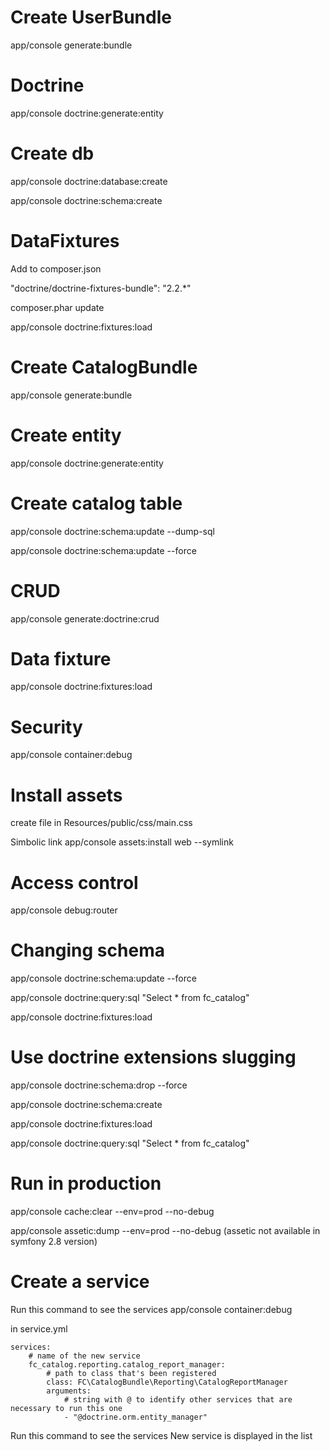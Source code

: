 # Create UserBundle

app/console generate:bundle

# Doctrine

app/console doctrine:generate:entity

# Create db

app/console doctrine:database:create

app/console doctrine:schema:create

# DataFixtures

Add to composer.json

"doctrine/doctrine-fixtures-bundle": "2.2.*"

composer.phar update

app/console doctrine:fixtures:load

# Create CatalogBundle

app/console generate:bundle

# Create entity

app/console doctrine:generate:entity

# Create catalog table

app/console doctrine:schema:update --dump-sql

app/console doctrine:schema:update --force

# CRUD

app/console generate:doctrine:crud

# Data fixture

app/console doctrine:fixtures:load

# Security 

app/console container:debug  

# Install assets

create file in Resources/public/css/main.css

Simbolic link
app/console assets:install web --symlink

# Access control

app/console debug:router

# Changing schema

app/console doctrine:schema:update --force

app/console doctrine:query:sql "Select * from fc_catalog"

app/console doctrine:fixtures:load

# Use doctrine extensions slugging

app/console doctrine:schema:drop --force       

app/console doctrine:schema:create

app/console doctrine:fixtures:load

app/console doctrine:query:sql "Select * from fc_catalog"

# Run in production

app/console cache:clear --env=prod --no-debug

app/console assetic:dump --env=prod --no-debug (assetic not available in symfony 2.8 version)

# Create a service

Run this command to see the services
app/console container:debug  

in service.yml

```
services:
    # name of the new service
    fc_catalog.reporting.catalog_report_manager:
        # path to class that's been registered
        class: FC\CatalogBundle\Reporting\CatalogReportManager
        arguments:
            # string with @ to identify other services that are necessary to run this one
            - "@doctrine.orm.entity_manager"
```

Run this command to see the services
New service is displayed in the list